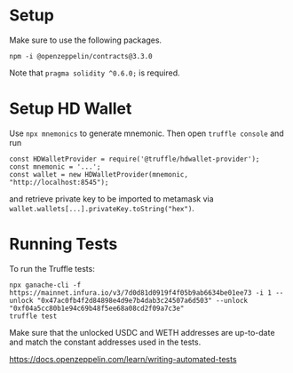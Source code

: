 # Setup
Make sure to use the following packages.
```
npm -i @openzeppelin/contracts@3.3.0
```
Note that `pragma solidity ^0.6.0;` is required.

# Setup HD Wallet
Use `npx mnemonics` to generate mnemonic. Then open `truffle console` and run
```
const HDWalletProvider = require('@truffle/hdwallet-provider');
const mnemonic = '...';
const wallet = new HDWalletProvider(mnemonic, "http://localhost:8545");
```
and retrieve private key to be imported to metamask via `wallet.wallets[...].privateKey.toString("hex")`.

# Running Tests

To run the Truffle tests:
```
npx ganache-cli -f https://mainnet.infura.io/v3/7d0d81d0919f4f05b9ab6634be01ee73 -i 1 --unlock "0x47ac0fb4f2d84898e4d9e7b4dab3c24507a6d503" --unlock "0xf04a5cc80b1e94c69b48f5ee68a08cd2f09a7c3e"
truffle test
```
Make sure that the unlocked USDC and WETH addresses are up-to-date and match the constant addresses used in the tests.

https://docs.openzeppelin.com/learn/writing-automated-tests
